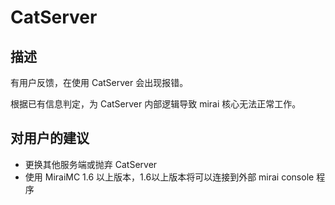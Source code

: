 # CatServer

## 描述 <a href="#description" id="description"></a>

有用户反馈，在使用 CatServer 会出现报错。

根据已有信息判定，为 CatServer 内部逻辑导致 mirai 核心无法正常工作。

## 对用户的建议 <a href="#howtosolve" id="howtosolve"></a>

* 更换其他服务端或抛弃 CatServer
* 使用 MiraiMC 1.6 以上版本，1.6以上版本将可以连接到外部 mirai console 程序

